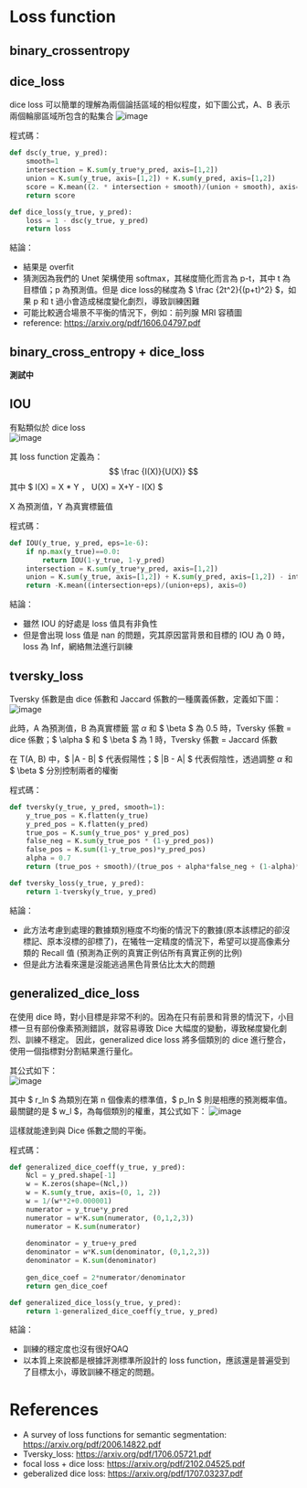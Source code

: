# Loss function

## binary_crossentropy

## dice_loss
dice loss 可以簡單的理解為兩個論括區域的相似程度，如下圖公式，A、B 表示兩個輪廓區域所包含的點集合
![image](https://user-images.githubusercontent.com/67892268/172189210-4aff2f4d-0c46-40b7-9342-3dfabc0d75d3.png)

程式碼：
``` py
def dsc(y_true, y_pred):
    smooth=1
    intersection = K.sum(y_true*y_pred, axis=[1,2])
    union = K.sum(y_true, axis=[1,2]) + K.sum(y_pred, axis=[1,2])
    score = K.mean((2. * intersection + smooth)/(union + smooth), axis=0)
    return score

def dice_loss(y_true, y_pred):
    loss = 1 - dsc(y_true, y_pred)
    return loss
```
結論：
* 結果是 overfit
* 猜測因為我們的 Unet 架構使用 softmax，其梯度簡化而言為 p-t，其中 t 為目標值；p 為預測值。但是 dice loss的梯度為 $ \frac {2t^2}{(p+t)^2} $，如果 p 和 t 過小會造成梯度變化劇烈，導致訓練困難
* 可能比較適合場景不平衡的情況下，例如：前列腺 MRI 容積圖
* reference: https://arxiv.org/pdf/1606.04797.pdf

## binary_cross_entropy + dice_loss
**測試中**
## IOU
有點類似於 dice loss                                                                                               
![image](https://user-images.githubusercontent.com/67892268/172197969-9449e747-f392-4cad-ba6b-b19e2d574512.png)

其 loss function 定義為：$$ \frac {I(X)}{U(X)} $$ 其中 $ I(X) = X * Y $，$ U(X) = X+Y - I(X) $ 

X 為預測值，Y 為真實標籤值

程式碼：
``` py
def IOU(y_true, y_pred, eps=1e-6):
    if np.max(y_true)==0.0:
        return IOU(1-y_true, 1-y_pred)
    intersection = K.sum(y_true*y_pred, axis=[1,2])
    union = K.sum(y_true, axis=[1,2]) + K.sum(y_pred, axis=[1,2]) - intersection
    return -K.mean((intersection+eps)/(union+eps), axis=0)
```
結論：
* 雖然 IOU 的好處是 loss 值具有非負性
* 但是會出現 loss 值是 nan 的問題，究其原因當背景和目標的 IOU 為 0 時，loss 為 Inf，網絡無法進行訓練

## tversky_loss
Tversky 係數是由 dice 係數和 Jaccard 係數的一種廣義係數，定義如下圖：
![image](https://user-images.githubusercontent.com/67892268/172200226-b8240865-d23a-4f10-b991-87b343fce6c7.png)

此時，A 為預測值，B 為真實標籤
當  $\alpha$  和 $ \beta $ 為 0.5 時，Tversky 係數 = dice 係數；$ \alpha $ 和 $ \beta $ 為 1 時，Tversky 係數 = Jaccard 係數

在 T(A, B) 中，$ |A - B| $ 代表假陽性；$ |B - A| $ 代表假陰性，透過調整 $\alpha$  和 $ \beta $ 分別控制兩者的權衡


程式碼：
``` py
def tversky(y_true, y_pred, smooth=1):
    y_true_pos = K.flatten(y_true)
    y_pred_pos = K.flatten(y_pred)
    true_pos = K.sum(y_true_pos* y_pred_pos)
    false_neg = K.sum(y_true_pos * (1-y_pred_pos))
    false_pos = K.sum((1-y_true_pos)*y_pred_pos)
    alpha = 0.7
    return (true_pos + smooth)/(true_pos + alpha*false_neg + (1-alpha)*false_pos + smooth)

def tversky_loss(y_true, y_pred):
    return 1-tversky(y_true, y_pred)
```

結論：
* 此方法考慮到處理的數據類別極度不均衡的情況下的數據(原本該標記的卻沒標記、原本沒標的卻標了)，在犧牲一定精度的情況下，希望可以提高像素分類的 Recall 值 (預測為正例的真實正例佔所有真實正例的比例)
* 但是此方法看來還是沒能逃過黑色背景佔比太大的問題

## generalized_dice_loss
在使用 dice 時，對小目標是非常不利的。因為在只有前景和背景的情況下，小目標一旦有部份像素預測錯誤，就容易導致 Dice 大幅度的變動，導致梯度變化劇烈、訓練不穩定。
因此，generalized dice loss 將多個類別的 dice 進行整合，使用一個指標對分割結果進行量化。

其公式如下：                                                                                                
![image](https://user-images.githubusercontent.com/67892268/172205562-e4e5d9a4-53e1-4d5a-96fe-b0f7417c1787.png)

其中 $ r_ln $ 為類別在第 n 個像素的標準值，$ p_ln $ 則是相應的預測概率值。最關鍵的是 $ w_l $，為每個類別的權重，其公式如下：
![image](https://user-images.githubusercontent.com/67892268/172206812-da7df15f-7d59-4802-b2df-d25919da0ed0.png)

這樣就能達到與 Dice 係數之間的平衡。 

程式碼：
``` py
def generalized_dice_coeff(y_true, y_pred):
    Ncl = y_pred.shape[-1]
    w = K.zeros(shape=(Ncl,))
    w = K.sum(y_true, axis=(0, 1, 2))
    w = 1/(w**2+0.000001)
    numerator = y_true*y_pred
    numerator = w*K.sum(numerator, (0,1,2,3))
    numerator = K.sum(numerator)
    
    denominator = y_true+y_pred
    denominator = w*K.sum(denominator, (0,1,2,3))
    denominator = K.sum(denominator)
    
    gen_dice_coef = 2*numerator/denominator
    return gen_dice_coef

def generalized_dice_loss(y_true, y_pred):
    return 1-generalized_dice_coeff(y_true, y_pred)
```

結論：
* 訓練的穩定度也沒有很好QAQ
* 以本質上來說都是根據評測標準所設計的 loss function，應該還是普遍受到了目標太小，導致訓練不穩定的問題。

# References
* A survey of loss functions for semantic segmentation: https://arxiv.org/pdf/2006.14822.pdf
* Tversky_loss: https://arxiv.org/pdf/1706.05721.pdf
* focal loss + dice loss: https://arxiv.org/pdf/2102.04525.pdf
* geberalized dice loss: https://arxiv.org/pdf/1707.03237.pdf
